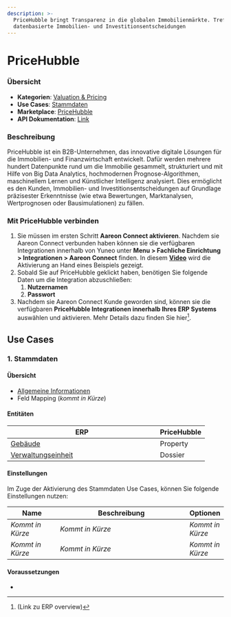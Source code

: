 ```yaml
---
description: >-
  PriceHubble bringt Transparenz in die globalen Immobilienmärkte. Treffen Sie
  datenbasierte Immobilien- und Investitionsentscheidungen
---
```


# PriceHubble

### Übersicht <a href="#uebersicht" id="uebersicht"></a>

* **Kategorien**: [Valuation & Pricing​](../kategorien/valuation-and-pricing.md)
* **Use Cases**: [Stammdaten](pricehubble.md#stammdaten)​
* **Marketplace**: [PriceHubble](https://marketplace.aareon.com/de/listings/pricehubble)
* **API Dokumentation**: [Link](https://docs.pricehubble.com/)​

### Beschreibung <a href="#beschreibung" id="beschreibung"></a>

PriceHubble ist ein B2B-Unternehmen, das innovative digitale Lösungen für die Immobilien- und Finanzwirtschaft entwickelt. Dafür werden mehrere hundert Datenpunkte rund um die Immobilie gesammelt, strukturiert und mit Hilfe von Big Data Analytics, hochmodernen Prognose-Algorithmen, maschinellem Lernen und Künstlicher Intelligenz analysiert. Dies ermöglicht es den Kunden, Immobilien- und Investitionsentscheidungen auf Grundlage präzisester Erkenntnisse (wie etwa Bewertungen, Marktanalysen, Wertprognosen oder Bausimulationen) zu fällen.

### Mit PriceHubble verbinden <a href="#mit-casavi-verbinden" id="mit-casavi-verbinden"></a>

1. Sie müssen im ersten Schritt **Aareon Connect aktivieren**. Nachdem sie Aareon Connect verbunden haben können sie die verfügbaren Integrationen innerhalb von Yuneo unter **Menu > Fachliche Einrichtung > Integrationen > Aareon Connect** finden. In diesem [**Video**](https://www.youtube.com/watch?v=tL99ysI9hBY) wird die Aktivierung an Hand eines Beispiels gezeigt.
2. Sobald Sie auf PriceHubble geklickt haben, benötigen Sie folgende Daten um die Integration abzuschließen:
   1. **Nutzernamen**&#x20;
   2. **Passwort**&#x20;
3. Nachdem sie Aareon Connect Kunde geworden sind, können sie die verfügbaren **PriceHubble Integrationen innerhalb Ihres ERP Systems** auswählen und aktivieren. Mehr Details dazu finden Sie hier[^1].

## Use Cases

### 1. Stammdaten

#### Übersicht

* [Allgemeine Informationen](../use-cases/stammdaten.md)
* Feld Mapping (_kommt in Kürze_)

#### Entitäten

<table><thead><tr><th width="331.5">ERP</th><th>PriceHubble</th></tr></thead><tbody><tr><td><a href="../entitaeten/gebaeude.md">Gebäude</a></td><td>Property </td></tr><tr><td><a href="../entitaeten/verwaltungseinheiten.md">Verwaltungseinheit</a></td><td>Dossier</td></tr></tbody></table>

#### Einstellungen

Im Zuge der Aktivierung des Stammdaten Use Cases, können Sie folgende Einstellungen nutzen:

<table><thead><tr><th width="168">Name</th><th width="549.3333333333333">Beschreibung</th><th>Optionen</th></tr></thead><tbody><tr><td><em>Kommt in Kürze</em></td><td><em>Kommt in Kürze</em></td><td><em>Kommt in Kürze</em></td></tr><tr><td><em>Kommt in Kürze</em></td><td><em>Kommt in Kürze</em></td><td><em>Kommt in Kürze</em></td></tr></tbody></table>

#### Voraussetzungen

*

[^1]: (Link zu ERP overview)
